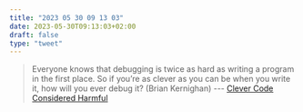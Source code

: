 ```yaml
---
title: "2023 05 30 09 13 03"
date: 2023-05-30T09:13:03+02:00
draft: false
type: "tweet"
---
```


> Everyone knows that debugging is twice as hard as writing a program in the first place. So if you’re as clever as you can be when you write it, how will you ever debug it? (Brian Kernighan) --- [Clever Code Considered Harmful](https://www.joshwcomeau.com/career/clever-code-considered-harmful/)
